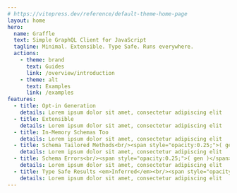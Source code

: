 ```yaml
---
# https://vitepress.dev/reference/default-theme-home-page
layout: home
hero:
  name: Graffle
  text: Simple GraphQL Client for JavaScript
  tagline: Minimal. Extensible. Type Safe. Runs everywhere.
  actions:
    - theme: brand
      text: Guides 
      link: /overview/introduction
    - theme: alt
      text: Examples
      link: /examples
features:
  - title: Opt-in Generation
    details: Lorem ipsum dolor sit amet, consectetur adipiscing elit
  - title: Extensible
    details: Lorem ipsum dolor sit amet, consectetur adipiscing elit
  - title: In-Memory Schemas Too
    details: Lorem ipsum dolor sit amet, consectetur adipiscing elit
  - title: Schema Tailored Methods<br/><span style="opacity:0.25;">( gen )</span>
    details: Lorem ipsum dolor sit amet, consectetur adipiscing elit
  - title: Schema Errors<br/><span style="opacity:0.25;">( gen )</span>
    details: Lorem ipsum dolor sit amet, consectetur adipiscing elit
  - title: Type Safe Results <em>Inferred</em><br/><span style="opacity:0.25;">( gen )</span>
    details: Lorem ipsum dolor sit amet, consectetur adipiscing elit
---
```

